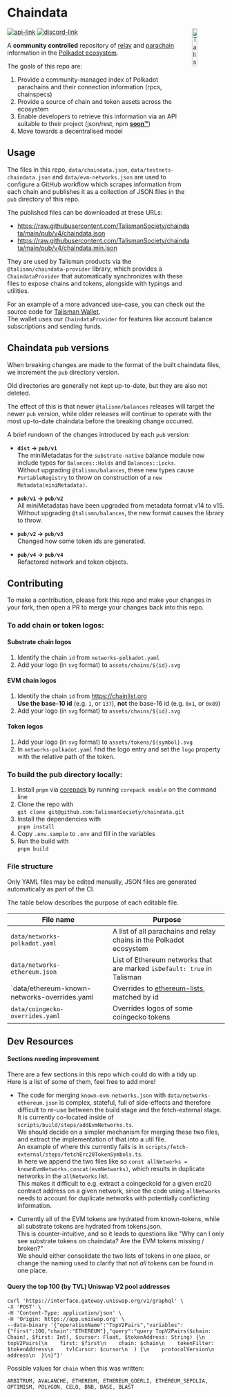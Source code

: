 # Chaindata

<img src="assets/talisman.svg" alt="Talisman" width="15%" align="right" />

[![api-link](https://img.shields.io/website?label=api&logo=github&logoColor=white&style=flat-square&up_message=online&down_message=offline&url=https%3A%2F%2Fraw.githubusercontent.com%2FTalismanSociety%2Fchaindata%2Fmain%2Fpub%2Fv1%2Findex.txt)](https://raw.githubusercontent.com/TalismanSociety/chaindata/main/pub/v1/index.txt)
[![discord-link](https://img.shields.io/discord/858891448271634473?logo=discord&logoColor=white&style=flat-square)](https://discord.gg/talisman)

A **community controlled** repository of [relay](https://wiki.polkadot.network/docs/learn-architecture#relay-chain) and [parachain](https://wiki.polkadot.network/docs/learn-architecture#parachain-and-parathread-slots) information in the [Polkadot ecosystem](https://polkadot.network/).

The goals of this repo are:

1. Provide a community-managed index of Polkadot parachains and their connection information (rpcs, chainspecs)
1. Provide a source of chain and token assets across the ecosystem
1. Enable developers to retrieve this information via an API suitable to their project (json/rest, npm [**soon™**](https://github.com/TalismanSociety/chaindata/issues/35))
1. Move towards a decentralised model

## Usage

The files in this repo, `data/chaindata.json`, `data/testnets-chaindata.json` and `data/evm-networks.json` are used to configure a GitHub workflow which scrapes information from each chain and publishes it as a collection of JSON files in the `pub` directory of this repo.

The published files can be downloaded at these URLs:

- https://raw.githubusercontent.com/TalismanSociety/chaindata/main/pub/v4/chaindata.json
- https://raw.githubusercontent.com/TalismanSociety/chaindata/main/pub/v4/chaindata.min.json

They are used by Talisman products via the `@talismn/chaindata-provider` library, which provides a `ChaindataProvider` that automatically synchronizes with these files to expose chains and tokens, alongside with typings and utilities.

For an example of a more advanced use-case, you can check out the source code for [Talisman Wallet](https://github.com/TalismanSociety/talisman).  
The wallet uses our `ChaindataProvider` for features like account balance subscriptions and sending funds.

## Chaindata `pub` versions

When breaking changes are made to the format of the built chaindata files, we increment the `pub` directory version.

Old directories are generally not kept up-to-date, but they are also not deleted.

The effect of this is that newer `@talismn/balances` releases will target the newer `pub` version, while older releases will continue to operate with the most up-to-date chaindata before the breaking change occurred.

A brief rundown of the changes introduced by each `pub` version:

- **`dist` -> `pub/v1`**  
  The miniMetadatas for the `substrate-native` balance module now include types for `Balances::Holds` and `Balances::Locks`.  
  Without upgrading `@talismn/balances`, these new types cause `PortableRegistry` to throw on construction of a `new Metadata(miniMetadata)`.

- **`pub/v1` -> `pub/v2`**  
  All miniMetadatas have been upgraded from metadata format v14 to v15.  
  Without upgrading `@talismn/balances`, the new format causes the library to throw.

- **`pub/v2` -> `pub/v3`**  
  Changed how some token ids are generated.

- **`pub/v4` -> `pub/v4`**  
  Refactored network and token objects.

## Contributing

To make a contribution, please fork this repo and make your changes in your fork, then open a PR to merge your changes back into this repo.

### To add chain or token logos:

#### Substrate chain logos

1. Identify the chain `id` from `networks-polkadot.yaml`
1. Add your logo (in `svg` format) to `assets/chains/${id}.svg`

#### EVM chain logos

1. Identify the chain `id` from https://chainlist.org  
   **Use the base-10 id** (e.g. `1`, or `137`), **not** the base-16 id (e.g. `0x1`, or `0x89`)
1. Add your logo (in `svg` format) to `assets/chains/${id}.svg`

#### Token logos

1. Add your logo (in `svg` format) to `assets/tokens/${symbol}.svg`
1. In `networks-polkadot.yaml` find the logo entry and set the `logo` property with the relative path of the token.

### To build the pub directory locally:

1. Install `pnpm` via [corepack](https://nodejs.org/api/corepack.html) by running `corepack enable` on the command line
1. Clone the repo with  
   `git clone git@github.com:TalismanSociety/chaindata.git`
1. Install the dependencies with  
   `pnpm install`
1. Copy `.env.sample` to `.env` and fill in the variables
1. Run the build with  
   `pnpm build`

### File structure

Only YAML files may be edited manually, JSON files are generated automatically as part of the CI.

The table below describes the purpose of each editable file.

| File name                                    | Purpose                                                                         |
| -------------------------------------------- | ------------------------------------------------------------------------------- |
| `data/networks-polkadot.yaml`                | A list of all parachains and relay chains in the Polkadot ecosystem             |
| `data/networks-ethereum.json`                | List of Ethereum networks that are marked `isDefault: true` in Talisman         |
| `data/ethereum-known-networks-overrides.yaml | Overrides to [ethereum-lists](https://github.com/ethereum-lists), matched by id |
| `data/coingecko-overrides.yaml`              | Overrides logos of some coingecko tokens                                        |

## Dev Resources

#### Sections needing improvement

There are a few sections in this repo which could do with a tidy up.  
Here is a list of some of them, feel free to add more!

- The code for merging `known-evm-networks.json` with `data/networks-ethereum.json` is complex, stateful, full of side-effects and therefore difficult to re-use between the build stage and the fetch-external stage.  
  It is currently co-located inside of `scripts/build/steps/addEvmNetworks.ts`.  
  We should decide on a simpler mechanism for merging these two files, and extract the implementation of that into a util file.  
  An example of where this currently fails is in `scripts/fetch-external/steps/fetchErc20TokenSymbols.ts`.  
  In here we append the two files like so `const allNetworks = knownEvmNetworks.concat(evmNetworks)`, which results in duplicate networks in the `allNetworks` list.  
  This makes it difficult to e.g. extract a coingeckoId for a given erc20 contract address on a given network, since the code using `allNetworks` needs to account for duplicate networks with potentially conflicting information.

- Currently all of the EVM tokens are hydrated from known-tokens, while all substrate tokens are hydrated from tokens.json.  
  This is counter-intuitive, and so it leads to questions like "Why can I only see substrate tokens on chaindata? Are the EVM tokens missing / broken?"  
  We should either consolidate the two lists of tokens in one place, or change the naming used to clarify that not _all_ tokens can be found in one place.

#### Query the top 100 (by TVL) Uniswap V2 pool addresses

```shell
curl 'https://interface.gateway.uniswap.org/v1/graphql' \
-X 'POST' \
-H 'Content-Type: application/json' \
-H 'Origin: https://app.uniswap.org' \
--data-binary '{"operationName":"TopV2Pairs","variables":{"first":100,"chain":"ETHEREUM"},"query":"query TopV2Pairs($chain: Chain!, $first: Int!, $cursor: Float, $tokenAddress: String) {\n  topV2Pairs(\n    first: $first\n    chain: $chain\n    tokenFilter: $tokenAddress\n    tvlCursor: $cursor\n  ) {\n    protocolVersion\n    address\n  }\n}"}'
```

Possible values for `chain` when this was written:

```
ARBITRUM, AVALANCHE, ETHEREUM, ETHEREUM_GOERLI, ETHEREUM_SEPOLIA, OPTIMISM, POLYGON, CELO, BNB, BASE, BLAST
```
